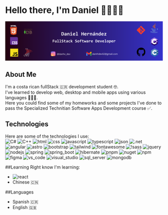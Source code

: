 # Hello there, I'm Daniel 👋👨🏾‍💻
![Banner](danth_dev_banner.png)

## About Me
I'm a costa rican fullStack 🇨🇷 development student 🤓.  
I've learned to develop web, desktop and mobile apps using various languages 👨🏾‍💻.  
Here you could find some of my homeworks and some projects I've done to pass the Specialized Technitian Software Apps Development course ✅.  

## Technologies 
Here are some of the technologies I use:  
![C#](https://img.shields.io/badge/C%23-239120?style=for-the-badge&logo=csharp&logoColor=white) ![C++](https://img.shields.io/badge/C%2B%2B-00599C?style=for-the-badge&logo=c%2B%2B&logoColor=white) ![html](https://img.shields.io/badge/HTML5-E34F26?style=for-the-badge&logo=html5&logoColor=white) ![css](https://img.shields.io/badge/CSS3-1572B6?style=for-the-badge&logo=css3&logoColor=white) ![javascript](https://img.shields.io/badge/JavaScript-323330?style=for-the-badge&logo=javascript&logoColor=F7DF1E) ![typescript](https://img.shields.io/badge/TypeScript-007ACC?style=for-the-badge&logo=typescript&logoColor=white) ![json](https://img.shields.io/badge/json-5E5C5C?style=for-the-badge&logo=json&logoColor=white) ![.net](https://img.shields.io/badge/.NET-512BD4?style=for-the-badge&logo=dotnet&logoColor=white) ![angular](https://img.shields.io/badge/Angular-DD0031?style=for-the-badge&logo=angular&logoColor=white) ![astro](https://img.shields.io/badge/Astro-0C1222?style=for-the-badge&logo=astro&logoColor=FDFDFE) ![bootstrap](https://img.shields.io/badge/Bootstrap-563D7C?style=for-the-badge&logo=bootstrap&logoColor=white) ![tailwind](https://img.shields.io/badge/Tailwind_CSS-38B2AC?style=for-the-badge&logo=tailwind-css&logoColor=white) ![fontawesome](https://img.shields.io/badge/Font_Awesome-339AF0?style=for-the-badge&logo=fontawesome&logoColor=white) ![!sass](https://img.shields.io/badge/Sass-CC6699?style=for-the-badge&logo=sass&logoColor=white) ![jquery](https://img.shields.io/badge/jQuery-0769AD?style=for-the-badge&logo=jquery&logoColor=white) ![nodejs](https://img.shields.io/badge/Node%20js-339933?style=for-the-badge&logo=nodedotjs&logoColor=white) ![spring](https://img.shields.io/badge/Spring-6DB33F?style=for-the-badge&logo=spring&logoColor=white) ![spring_boot](https://img.shields.io/badge/Spring_Boot-6DB33F?style=for-the-badge&logo=spring-boot&logoColor=white) ![hibernate](https://img.shields.io/badge/Hibernate-59666C?style=for-the-badge&logo=Hibernate&logoColor=white) ![pnpm](https://img.shields.io/badge/pnpm-yellow?style=for-the-badge&logo=pnpm&logoColor=white) ![nuget](https://img.shields.io/badge/NuGet-004880?style=for-the-badge&logo=nuget&logoColor=white) ![npm](https://img.shields.io/badge/npm-CB3837?style=for-the-badge&logo=npm&logoColor=white) ![figma](https://img.shields.io/badge/Figma-F24E1E?style=for-the-badge&logo=figma&logoColor=white) ![vs_code](https://img.shields.io/badge/Visual_Studio_Code-0078D4?style=for-the-badge&logo=visual%20studio%20code&logoColor=white) ![visual_studio](https://img.shields.io/badge/Visual_Studio-5C2D91?style=for-the-badge&logo=visual%20studio&logoColor=white) ![sql_server](https://img.shields.io/badge/Microsoft%20SQL%20Server-CC2927?style=for-the-badge&logo=microsoft%20sql%20server&logoColor=white) ![mongodb](https://img.shields.io/badge/MongoDB-4EA94B?style=for-the-badge&logo=mongodb&logoColor=white)  

##Learning
Right know I'm learning:  
- ![react](https://img.shields.io/badge/React-20232A?style=for-the-badge&logo=react&logoColor=61DAFB)
- Chinese 🇨🇳

##Languages  
- Spanish 🇨🇷
- English 🇬🇧

<!--
**DanthvpDev/DanthvpDev** is a ✨ _special_ ✨ repository because its `README.md` (this file) appears on your GitHub profile.

Here are some ideas to get you started:

- 🔭 I’m currently working on ...
- 🌱 I’m currently learning ...
- 👯 I’m looking to collaborate on ...
- 🤔 I’m looking for help with ...
- 💬 Ask me about ...
- 📫 How to reach me: ...
- 😄 Pronouns: ...
- ⚡ Fun fact: ...
-->
